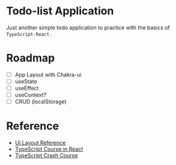 # Todo-list Application

Just another simple todo application to practice with the basics of `TypeScript-React` .

# Roadmap

- [ ] App Layout with Chakra-ui
- [ ] useState
- [ ] useEffect
- [ ] useContext?
- [ ] CRUD (localStorage)

# Reference

- [UI Layout Reference]('https://github.com/beefysalad/ojt-myern-app')
- [TypeScript Course in React]('https://www.youtube.com/watch?v=1jMJDbq7ZX4')
- [TypeScript Crash Course]('https://www.youtube.com/watch?v=BCg4U1FzODs')
